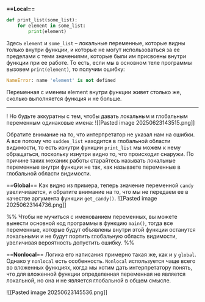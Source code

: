 **==Local==**
```python
def print_list(some_list):    
	for element in some_list:        
		print(element)
```

Здесь `element` и `some_list` – локальные переменные, которые видны только внутри функции, и которые не могут использоваться за ее пределами с теми значениями, которые были им присвоены внутри функции при ее работе. То есть, если мы в основном теле программы вызовем `print(element)`, то получим ошибку:
```python
NameError: name 'element' is not defined
```

Переменная с именем element внутри функции живет столько же, сколько выполняется функция и не больше. 

----
! Но будьте аккуратны с тем, чтобы давать локальным и глобальным переменным одинаковые имена:
![[Pasted image 20250623143515.png]]
  
Обратите внимание на то, что интерпретатор не указал нам на ошибки. А все потому что `sudden_list` находится в глобальной области видимости, то есть изнутри функции `print_list` мы можем к нему обращаться, поскольку изнутри видно то, что происходит снаружи. По причине таких механик работы старайтесь называть локальные переменные внутри функции не так, как называете переменные в глобальной области видимости.


==**Global**==
Как видно из примера, теперь значение переменной `candy` увеличивается, и обратите внимание на то, что мы не передаем ее в качестве аргумента функции `get_candy()`.
![[Pasted image 20250623144736.png]]

%% Чтобы не мучиться с именованием переменных, вы можете вынести основной код программы в функцию `main()`, тогда все переменные, которые будут объявлены внутри этой функции останутся локальными и не будут портить глобальную область видимости, увеличивая вероятность допустить ошибку. %%

==**Nonlocal**==
Логика его написания примерно такая же, как и у `global`. Однако у `nonlocal` есть особенность. `Nonlocal` используется чаще всего во вложенных функциях, когда мы хотим дать интерпретатору понять, что для вложенной функции определенная переменная не является локальной, но она и не является глобальной в общем смысле.

![[Pasted image 20250623145536.png]]
